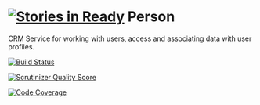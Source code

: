 [![Stories in Ready](https://badge.waffle.io/Opine-Org/Person.png?label=ready&title=Ready)](https://waffle.io/Opine-Org/Person)
Person
======

CRM Service for working with users, access and associating data with user profiles.

[![Build Status](https://travis-ci.org/Opine-Org/Person.png?branch=master)](https://travis-ci.org/Opine-Org/Person)

[![Scrutinizer Quality Score](https://scrutinizer-ci.com/g/Opine-Org/Person/badges/quality-score.png?s=f41a50edb79654a77129fb15bbff9eebf5d85245)](https://scrutinizer-ci.com/g/Opine-Org/Person/)

[![Code Coverage](https://scrutinizer-ci.com/g/Opine-Org/Person/badges/coverage.png?s=c1bafda6c19e4803deeefcb28a6486f1b1591e95)](https://scrutinizer-ci.com/g/Opine-Org/Person/)
